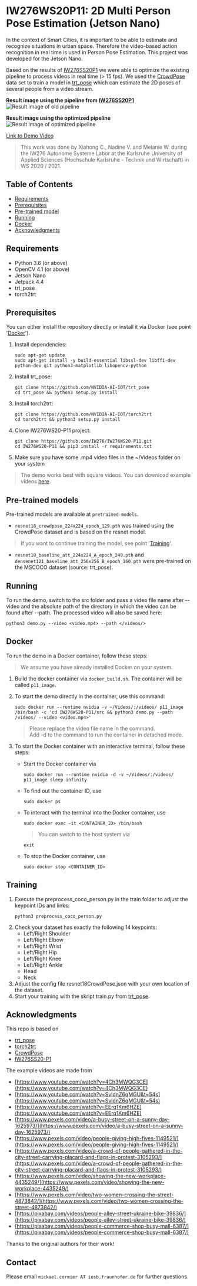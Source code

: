# IW276WS20P11: 2D Multi Person Pose Estimation (Jetson Nano)

In the context of Smart Cities, it is important to be able to estimate and recognize situations in urban space.
Therefore the video-based action recognition in real time is used in Person Pose Estimation. This project was developed for the Jetson Nano.

Based on the results of [IW276SS20P1](https://github.com/IW276/IW276SS20-P1) we were able to optimize the existing pipeline to process videos in real time (> 15 fps). We used the [CrowdPose](https://github.com/Jeff-sjtu/CrowdPose) data set to train a model in [trt_pose](https://github.com/NVIDIA-AI-IOT/trt_pose) which can estimate the 2D poses of several people from a video stream.

**Result image using the pipeline from [IW276SS20P1](https://github.com/IW276/IW276SS20-P1)** <br />
![Result image of old pipeline](/result-images/dance_demo_old.jpg)<br />

**Result image using the optimized pipeline**<br />
![Result image of optimized pipeline](/result-images/dance_demo_optimized.jpg)<br />
  

[Link to Demo Video]()


> This work was done by Xiahong C., Nadine V. and Melanie W. during the IW276 Autonome Systeme Labor at the Karlsruhe University of Applied Sciences (Hochschule Karlsruhe - Technik und Wirtschaft) in WS 2020 / 2021. 

## Table of Contents

* [Requirements](#requirements)
* [Prerequisites](#prerequisites)
* [Pre-trained model](#pre-trained-model)
* [Running](#running)
* [Docker](#Docker)
* [Acknowledgments](#acknowledgments)

## Requirements
* Python 3.6 (or above)
* OpenCV 4.1 (or above)
* Jetson Nano
* Jetpack 4.4
* trt_pose
* torch2trt

## Prerequisites
You can either install the repository directly or install it via Docker (see point '[Docker](#Docker)').

1. Install dependencies:
    ```
    sudo apt-get update
    sudo apt-get install -y build-essential libssl-dev libffi-dev python-dev git python3-matplotlib libopencv-python
    ```
2. Install trt_pose:
    ```
    git clone https://github.com/NVIDIA-AI-IOT/trt_pose
    cd trt_pose && python3 setup.py install
    ```
3. Install torch2trt:
    ```
    git clone https://github.com/NVIDIA-AI-IOT/torch2trt
    cd torch2trt && python3 setup.py install
    ```
4. Clone IW276WS20-P11 project:
    ```
    git clone https://github.com/IW276/IW276WS20-P11.git
    cd IW276WS20-P11 && pip3 install -r requirements.txt
    ``` 
5. Make sure you have some .mp4 video files in the ~/Videos folder on your system
  > The demo works best with square videos.
  > You can download example videos [here](https://drive.google.com/drive/folders/1V--ryc-o-DVLaBRe7ET7AeKvQKV8SVm8).     

    
## Pre-trained models

Pre-trained models are available at ```pretrained-models```.
* ``resnet18_crowdpose_224x224_epoch_129.pth`` was trained using the CrowdPose dataset and is based on the resnet model.
> If you want to continue training the model, see point '[Training](#Training)'.
* ``resnet18_baseline_att_224x224_A_epoch_249.pth`` and ``densenet121_baseline_att_256x256_B_epoch_160.pth`` were pre-trained on the MSCOCO dataset (source: trt_pose).

## Running

To run the demo, switch to the src folder and pass a video file name after --video and the absolute path of the directory in which the video can be found after --path. The processed video will also be saved here:
```
python3 demo.py --video <video.mp4> --path </videos/>
```
## Docker

To run the demo in a Docker container, follow these steps:
> We assume you have already installed Docker on your system.

1. Build the docker container via ```docker_build.sh```. The container will be called ```p11_image```.
2. To start the demo directly in the container, use this command:
    ```
    sudo docker run --runtime nvidia -v ~/Videos/:/videos/ p11_image /bin/bash -c 'cd IW276WS20-P11/src && python3 demo.py --path /videos/ --video <video.mp4>'
    ```
   > Please replace the video file name in the command.                                                                                                                                                                                                                                            
   > Add -d to the command to run the container in detached mode.                                                                                                                                                                                                                                                  
                                                                                                                                                                                                                                                     
3. To start the Docker container with an interactive terminal, follow these steps:
    * Start the Docker container via
        ```
        sudo docker run --runtime nvidia -d -v ~/Videos/:/videos/ p11_image sleep infinity
        ```
   * To find out the container ID, use
        ```
        sudo docker ps 
        ```
   * To interact with the terminal into the Docker container, use
        ```
        sudo docker exec -it <CONTAINER_ID> /bin/bash 
        ```
     > You can switch to the host system via 
        ```
        exit
        ```                                                                                                                                                                                                                                                                                          
   * To stop the Docker container, use
        ```
        sudo docker stop <CONTAINER_ID>
        ```

## Training

1. Execute the preprocess_coco_person.py in the train folder to adjust the keypoint IDs and links:
    ```
    python3 preprocess_coco_person.py
    ```
2. Check your dataset has exactly the following 14 keypoints:
    * Left/Right Shoulder 
    * Left/Right Elbow
    * Left/Right Wrist
    * Left/Right Hip
    * Left/Right Knee
    * Left/Right Ankle
    * Head
    * Neck
3. Adjust the config file resnet18CrowdPose.json with your own location of the dataset.
4. Start your training with the skript train.py from [trt_pose](https://github.com/NVIDIA-AI-IOT/trt_pose).
## Acknowledgments

This repo is based on
* [trt_pose](https://github.com/NVIDIA-AI-IOT/trt_pose)
* [torch2trt](https://github.com/NVIDIA-AI-IOT/torch2trt)
* [CrowdPose](https://github.com/Jeff-sjtu/CrowdPose)
* [IW276SS20-P1](https://github.com/IW276/IW276SS20-P1)

The example videos are made from
* [https://www.youtube.com/watch?v=4Ch3MWQG3CE](https://www.youtube.com/watch?v=4Ch3MWQG3CE)
* [https://www.youtube.com/watch?v=SvldnZ6qMGU&t=54s](https://www.youtube.com/watch?v=SvldnZ6qMGU&t=54s)
* [https://www.youtube.com/watch?v=EErq1Km6HZE](https://www.youtube.com/watch?v=EErq1Km6HZE)
* [https://www.pexels.com/video/a-busy-street-on-a-sunny-day-1625973/](https://www.pexels.com/video/a-busy-street-on-a-sunny-day-1625973/)
* [https://www.pexels.com/video/people-giving-high-fives-1149521/](https://www.pexels.com/video/people-giving-high-fives-1149521/)
* [https://www.pexels.com/video/a-crowd-of-people-gathered-in-the-city-street-carrying-placard-and-flags-in-protest-3105293/](https://www.pexels.com/video/a-crowd-of-people-gathered-in-the-city-street-carrying-placard-and-flags-in-protest-3105293/)
* [https://www.pexels.com/video/showing-the-new-workplace-4435249/](https://www.pexels.com/video/showing-the-new-workplace-4435249/)
* [https://www.pexels.com/video/two-women-crossing-the-street-4873842/](https://www.pexels.com/video/two-women-crossing-the-street-4873842/)
* [https://pixabay.com/videos/people-alley-street-ukraine-bike-39836/](https://pixabay.com/videos/people-alley-street-ukraine-bike-39836/)
* [https://pixabay.com/videos/people-commerce-shop-busy-mall-6387/](https://pixabay.com/videos/people-commerce-shop-busy-mall-6387/)


Thanks to the original authors for their work!

## Contact
Please email `mickael.cormier AT iosb.fraunhofer.de` for further questions.
